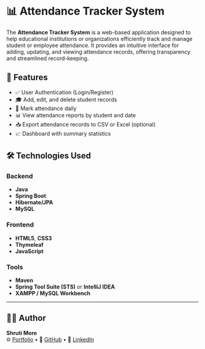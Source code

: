 # 📊 Attendance Tracker System

The **Attendance Tracker System** is a web-based application designed to help educational institutions or organizations efficiently track and manage student or employee attendance. It provides an intuitive interface for adding, updating, and viewing attendance records, offering transparency and streamlined record-keeping.

## 🚀 Features

- ✅ User Authentication (Login/Register)
- 🎓 Add, edit, and delete student records
- 📅 Mark attendance daily
- 📊 View attendance reports by student and date
- 📥 Export attendance records to CSV or Excel (optional)
- 📈 Dashboard with summary statistics

## 🛠️ Technologies Used

### Backend
- **Java**
- **Spring Boot**
- **Hibernate/JPA**
- **MySQL**

### Frontend
- **HTML5**, **CSS3**
- **Thymeleaf**
- **JavaScript**

### Tools
- **Maven**
- **Spring Tool Suite (STS)** or **IntelliJ IDEA**
- **XAMPP / MySQL Workbench**

---

## 🧑‍💻 Author

**Shruti More**  
🌐 [Portfolio](https://shruti-more-portfolio.netlify.app/) • 🐙 [GitHub](https://github.com/ShrutiMore23) • 💼 [LinkedIn](https://linkedin.com/in/shruti-more23)

